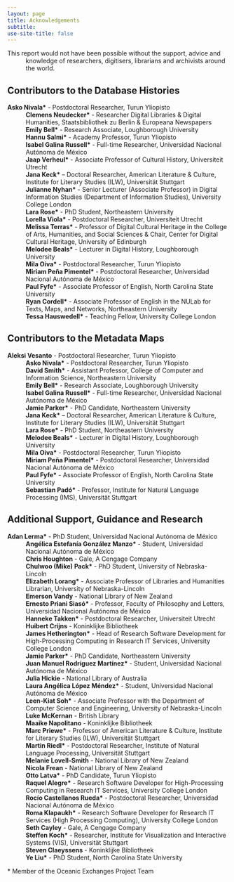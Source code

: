 ```yaml
---
layout: page
title: Acknowledgements
subtitle: 
use-site-title: false
---
```


<style>

li {
	list-style: none;
}

p {
  padding-left: 42px ;
  text-indent: -42px ;
} 

</style>


This report would not have been possible without the support, advice and knowledge of researchers, digitisers, librarians and archivists around the world.

## Contributors to the Database Histories

**Asko Nivala\*** - Postdoctoral Researcher, Turun Yliopisto  
**Clemens Neudecker\*** - Researcher Digital Libraries & Digital Humanities, Staatsbibliothek zu Berlin & Europeana Newspapers  
**Emily Bell\*** - Research Associate, Loughborough University  
**Hannu Salmi\*** - Academy Professor, Turun Yliopisto  
**Isabel Galina Russell\*** - Full-time Researcher, Universidad Nacional Autónoma de México  
**Jaap Verheul\*** - Associate Professor of Cultural History, Universiteit Utrecht  
**Jana Keck\*** – Doctoral Researcher, American Literature & Culture, Institute for Literary Studies (ILW), Universität Stuttgart  
**Julianne Nyhan\*** - Senior Lecturer (Associate Professor) in Digital Information Studies (Department of Information Studies), University College London  
**Lara Rose\*** - PhD Student, Northeastern University  
**Lorella Viola\*** - Postdoctoral Researcher, Universiteit Utrecht  
**Melissa Terras\*** - Professor of Digital Cultural Heritage in the College of Arts, Humanities, and Social Sciences & Chair, Center for Digital Cultural Heritage, University of Edinburgh  
**Melodee Beals\*** - Lecturer in Digital History, Loughborough University  
**Mila Oiva\*** - Postdoctoral Researcher, Turun Yliopisto  
**Miriam Peña Pimentel\*** - Postdoctoral Researcher, Universidad Nacional Autónoma de México  
**Paul Fyfe\*** - Associate Professor of English, North Carolina State University  
**Ryan Cordell\*** - Associate Professor of English in the NULab for Texts, Maps, and Networks, Northeastern University  
**Tessa Hauswedell\*** - Teaching Fellow, University College London  

## Contributors to the Metadata Maps

**Aleksi Vesanto** - Postdoctoral Researcher, Turun Yliopisto  
**Asko Nivala\*** - Postdoctoral Researcher, Turun Yliopisto  
**David Smith\*** - Assistant Professor, College of Computer and Information Science, Northeastern University  
**Emily Bell\*** - Research Associate, Loughborough University  
**Isabel Galina Russell\*** - Full-time Researcher, Universidad Nacional Autónoma de México  
**Jamie Parker\*** - PhD Candidate, Northeastern University  
**Jana Keck\*** – Doctoral Researcher, American Literature & Culture, Institute for Literary Studies (ILW), Universität Stuttgart  
**Lara Rose\*** - PhD Student, Northeastern University  
**Melodee Beals\*** - Lecturer in Digital History, Loughborough University  
**Mila Oiva\*** - Postdoctoral Researcher, Turun Yliopisto  
**Miriam Peña Pimentel\*** - Postdoctoral Researcher, Universidad Nacional Autónoma de México  
**Paul Fyfe\*** - Associate Professor of English, North Carolina State University  
**Sebastian Padó\*** - Professor, Institute for Natural Language Processing (IMS), Universität Stuttgart  

## Additional Support, Guidance and Research

**Adan Lerma\*** - PhD Student, Universidad Nacional Autónoma de México  
**Angélica Estefanía González Manzo\*** - Student, Universidad Nacional Autónoma de México  
**Chris Houghton** - Gale, A Cengage Company  
**Chulwoo (Mike) Pack\*** - PhD Student, University of Nebraska-Lincoln  
**Elizabeth Lorang\*** - Associate Professor of Libraries and Humanities Librarian, University of Nebraska-Lincoln  
**Emerson Vandy** - National Library of New Zealand  
**Ernesto Priani Siasó\*** - Professor, Faculty of Philosophy and Letters, Universidad Nacional Autónoma de México  
**Hanneke Takken\*** - Postdoctoral Researcher, Universiteit Utrecht  
**Huibert Crijns** - Koninklijke Bibliotheek  
**James Hetherington\*** - Head of Research Software Development for High-Processing Computing in Research IT Services, University College London  
**Jamie Parker\*** - PhD Candidate, Northeastern University  
**Juan Manuel Rodríguez Martínez\*** - Student, Universidad Nacional Autónoma de México  
**Julia Hickie** - National Library of Australia  
**Laura Angélica López Méndez\*** - Student, Universidad Nacional Autónoma de México  
**Leen-Kiat Soh\*** - Associate Professor with the Department of Computer Science and Engineering, University of Nebraska-Lincoln  
**Luke McKernan** - British Library  
**Maaike Napolitano** - Koninklijke Bibliotheek  
**Marc Priewe\*** - Professor of American Literature & Culture, Institute for Literary Studies (ILW), Universität Stuttgart  
**Martin Riedl\*** - Postdoctoral Researcher, Institute of Natural Language Processing, Universität Stuttgart  
**Melanie Lovell-Smith** - National Library of New Zealand  
**Nicola Frean** - National Library of New Zealand  
**Otto Latva\*** - PhD Candidate, Turun Yliopisto  
**Raquel Alegre\*** - Research Software Developer for High-Processing Computing in Research IT Services, University College London  
**Rocío Castellanos Rueda\*** - Postdoctoral Researcher, Universidad Nacional Autónoma de México  
**Roma Klapaukh\*** - Research Software Developer for Research IT Services (High Processing Computing), University College London  
**Seth Cayley** - Gale, A Cengage Company  
**Steffen Koch\*** - Researcher, Institute for Visualization and Interactive Systems (VIS), Universität Stuttgart  
**Steven Claeyssens** - Koninklijke Bibliotheek  
**Ye Liu\*** - PhD Student, North Carolina State University  
  
\* Member of the Oceanic Exchanges Project Team
